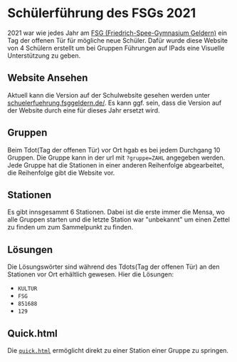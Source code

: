 # Schülerführung des FSGs 2021

2021 war wie jedes Jahr am [FSG (Friedrich-Spee-Gymnasium Geldern)](https://fsggeldern.de) ein Tag der offenen Tür für mögliche neue Schüler. Dafür wurde diese Website von 4 Schülern erstellt um bei Gruppen Führungen auf IPads eine Visuelle Unterstützung zu geben. 

## Website Ansehen
Aktuell kann die Version auf der Schulwebsite gesehen werden unter [schuelerfuehrung.fsggeldern.de/](https://schuelerfuehrung.fsggeldern.de/).
Es kann ggf. sein, dass die Version auf der Website durch eine für dieses Jahr ersetzt wird.

## Gruppen
Beim Tdot(Tag der offenen Tür) vor Ort hgab es bei jedem Durchgang 10 Gruppen.
Die Gruppe kann in der url mit `?gruppe=ZAHL` angegeben werden.
Jede Gruppe hat die Stationen in einer anderen Reihenfolge abgearbeitet, die Reihenfolge gibt die Website vor.

## Stationen
Es gibt innsgesammt 6 Stationen. Dabei ist die erste immer die Mensa, wo alle Gruppen starten und die letzte Station war "unbekannt" um einen Zettel zu finden um zum Sammelpunkt zu finden.

## Lösungen
Die Lösungswörter sind während des Tdots(Tag der offenen Tür) an den Stationen vor Ort erhältlich gewesen.
Hier die Lösungen:
- `KULTUR`
- `FSG`
- `851688`
- `129`

## Quick.html
Die [`quick.html`](https://github.com/oxydemeton/fsg-tdot-2021/blob/main/quick.html) ermöglicht direkt zu einer Station einer Gruppe zu springen. 
